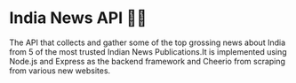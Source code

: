 # India News API 📰📰
The API that collects and gather some of the top grossing news about India from 5 of the most trusted Indian News Publications.It is implemented using Node.js and
Express as the backend framework and Cheerio from scraping from various new websites.



